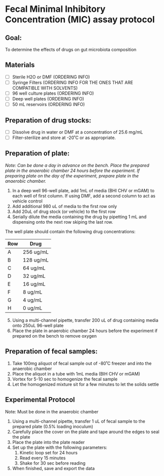 # Fecal Minimal Inhibitory Concentration (MIC) assay protocol
## Goal:
To determine the effects of drugs on gut microbiota composition

## Materials
- [ ] Sterile H2O or DMF (ORDERING INFO)
- [ ] Syringe Filters (ORDERING INFO FOR THE ONES THAT ARE COMPATIBLE WITH SOLVENTS)
- [ ] 96 well culture plates (ORDERING INFO)
- [ ] Deep well plates (ORDERING INFO)
- [ ] 50 mL reservoirs (ORDERING INFO)

## Preparation of drug stocks:
- [ ] Dissolve drug in water or DMF at a concentration of 25.6 mg/mL
- [ ] Filter-sterilize and store at -20˚C or as appropriate.

## Preparation of plate:

*Note: Can be done a day in advance on the bench. Place the prepared plate in the anaerobic chamber 24 hours before the experiment. If preparing plate on the day of the experiment, prepare plate in the anaerobic chamber.*

1.	In a deep well 96-well plate, add 1mL of media (BHI CHV or mGAM) to each well of first column. If using DMF, add a second column to act as vehicle control
2.	Add additional 980 uL of media to the first row only
3.	Add 20uL of drug stock (or vehicle) to the first row
4.	Serially dilute the media containing the drug by pipetting 1 mL and dispensing onto the next row skiping the last row.

The well plate should contain the following drug concentrations:

| Row | Drug |
|-------------|--------------------|
| A   | 256 ug/mL          |
| B   | 128 ug/mL          |
| C  | 64 ug/mL          |
| D   | 32 ug/mL          |
| E   | 16 ug/mL          |
| F   | 8 ug/mL          |
| G   | 4 ug/mL          |
| H   | 0 ug/mL          |

5.	Using a multi-channel pipette, transfer 200 uL of drug containing media onto 250uL 96-well plate
6.	Place the plate in anaerobic chamber 24 hours before the experiment if prepared on the bench to remove oxygen

## Preparation of fecal samples:

1.	Take 100mg aliquot of fecal sample out of -80˚C freezer and into the anaerobic chamber
2.	Place the aliquot in a tube with 1mL media (BIH CHV or mGAM)
3.	Vortex for 5-10 sec to homogenize the fecal sample
4.	Let the homogenized mixture sit for a few minutes to let the solids settle

## Experimental Protocol

Note: Must be done in the anaerobic chamber

1.	Using a multi-channel pipette, transfer 1 uL of fecal sample to the prepared plate (0.5% loading inoculum)
2.	Carefully place the cover on the plate and tape around the edges to seal the plate
3.	Place the plate into the plate reader
4.	Set up the plate with the following parameters:
    1.	Kinetic loop set for 24 hours
    2.	Read every 15 minutes
    3.	Shake for 30 sec before reading
5.	When finished, save and export the data

